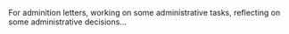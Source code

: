 For adminition letters, working on some administrative tasks, reflecting on some administrative decisions...